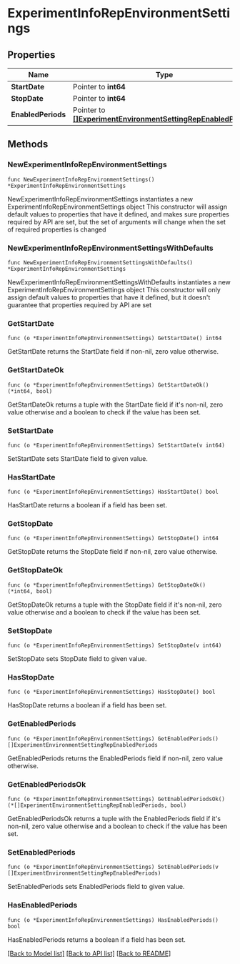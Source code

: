 # ExperimentInfoRepEnvironmentSettings

## Properties

Name | Type | Description | Notes
------------ | ------------- | ------------- | -------------
**StartDate** | Pointer to **int64** |  | [optional] 
**StopDate** | Pointer to **int64** |  | [optional] 
**EnabledPeriods** | Pointer to [**[]ExperimentEnvironmentSettingRepEnabledPeriods**](ExperimentEnvironmentSettingRepEnabledPeriods.md) |  | [optional] 

## Methods

### NewExperimentInfoRepEnvironmentSettings

`func NewExperimentInfoRepEnvironmentSettings() *ExperimentInfoRepEnvironmentSettings`

NewExperimentInfoRepEnvironmentSettings instantiates a new ExperimentInfoRepEnvironmentSettings object
This constructor will assign default values to properties that have it defined,
and makes sure properties required by API are set, but the set of arguments
will change when the set of required properties is changed

### NewExperimentInfoRepEnvironmentSettingsWithDefaults

`func NewExperimentInfoRepEnvironmentSettingsWithDefaults() *ExperimentInfoRepEnvironmentSettings`

NewExperimentInfoRepEnvironmentSettingsWithDefaults instantiates a new ExperimentInfoRepEnvironmentSettings object
This constructor will only assign default values to properties that have it defined,
but it doesn't guarantee that properties required by API are set

### GetStartDate

`func (o *ExperimentInfoRepEnvironmentSettings) GetStartDate() int64`

GetStartDate returns the StartDate field if non-nil, zero value otherwise.

### GetStartDateOk

`func (o *ExperimentInfoRepEnvironmentSettings) GetStartDateOk() (*int64, bool)`

GetStartDateOk returns a tuple with the StartDate field if it's non-nil, zero value otherwise
and a boolean to check if the value has been set.

### SetStartDate

`func (o *ExperimentInfoRepEnvironmentSettings) SetStartDate(v int64)`

SetStartDate sets StartDate field to given value.

### HasStartDate

`func (o *ExperimentInfoRepEnvironmentSettings) HasStartDate() bool`

HasStartDate returns a boolean if a field has been set.

### GetStopDate

`func (o *ExperimentInfoRepEnvironmentSettings) GetStopDate() int64`

GetStopDate returns the StopDate field if non-nil, zero value otherwise.

### GetStopDateOk

`func (o *ExperimentInfoRepEnvironmentSettings) GetStopDateOk() (*int64, bool)`

GetStopDateOk returns a tuple with the StopDate field if it's non-nil, zero value otherwise
and a boolean to check if the value has been set.

### SetStopDate

`func (o *ExperimentInfoRepEnvironmentSettings) SetStopDate(v int64)`

SetStopDate sets StopDate field to given value.

### HasStopDate

`func (o *ExperimentInfoRepEnvironmentSettings) HasStopDate() bool`

HasStopDate returns a boolean if a field has been set.

### GetEnabledPeriods

`func (o *ExperimentInfoRepEnvironmentSettings) GetEnabledPeriods() []ExperimentEnvironmentSettingRepEnabledPeriods`

GetEnabledPeriods returns the EnabledPeriods field if non-nil, zero value otherwise.

### GetEnabledPeriodsOk

`func (o *ExperimentInfoRepEnvironmentSettings) GetEnabledPeriodsOk() (*[]ExperimentEnvironmentSettingRepEnabledPeriods, bool)`

GetEnabledPeriodsOk returns a tuple with the EnabledPeriods field if it's non-nil, zero value otherwise
and a boolean to check if the value has been set.

### SetEnabledPeriods

`func (o *ExperimentInfoRepEnvironmentSettings) SetEnabledPeriods(v []ExperimentEnvironmentSettingRepEnabledPeriods)`

SetEnabledPeriods sets EnabledPeriods field to given value.

### HasEnabledPeriods

`func (o *ExperimentInfoRepEnvironmentSettings) HasEnabledPeriods() bool`

HasEnabledPeriods returns a boolean if a field has been set.


[[Back to Model list]](../README.md#documentation-for-models) [[Back to API list]](../README.md#documentation-for-api-endpoints) [[Back to README]](../README.md)


